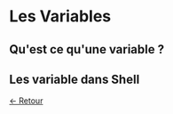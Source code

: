 # Les Variables

## Qu'est ce qu'une variable ?

## Les variable dans Shell

[<- Retour][l]

[l]:https://github.com/Chakyu23/Shell/blob/main/README.md
